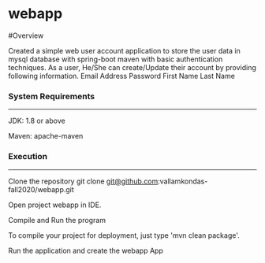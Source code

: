 # webapp

#Overview

Created a simple web user account application to store the user data in mysql database with spring-boot maven with basic authentication techniques.
As a user, He/She can create/Update their account by providing following information.
Email Address
Password
First Name
Last Name

### System Requirements
-------------------
JDK:
    1.8 or above
    
    
Maven:
    apache-maven

### Execution
-----------------
Clone the repository git clone git@github.com:vallamkondas-fall2020/webapp.git

Open project webapp in IDE.

Compile and Run the program

To compile your project for deployment, just type 'mvn clean package'.

Run the application and create the webapp App

